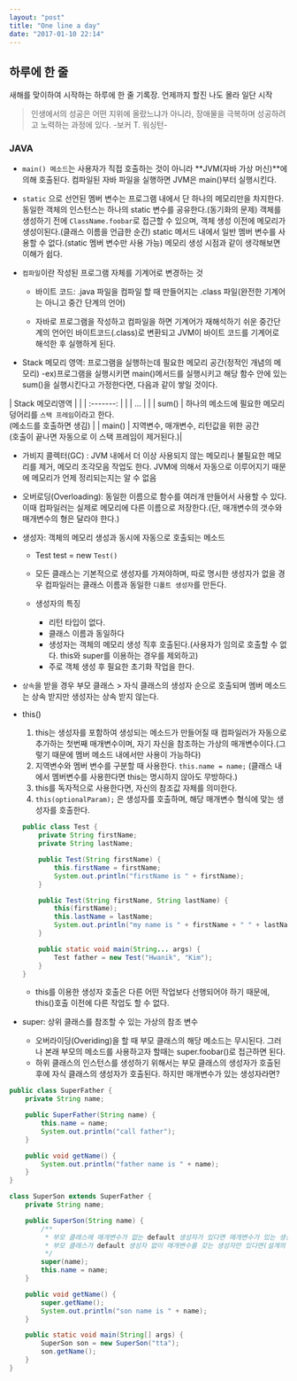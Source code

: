 ```yaml
---
layout: "post"
title: "One line a day"
date: "2017-01-10 22:14"
---
```


## 하루에 한 줄

새해를 맞이하여 시작하는 하루에 한 줄 기록장. 언제까지 할진 나도 몰라 일단 시작

> 인생에서의 성공은 어떤 지위에 올랐느냐가 아니라, 장애물을 극복하며 성공하려고 노력하는 과정에 있다. -보커 T. 워싱턴-

### JAVA
- `main() 메소드`는 사용자가 직접 호출하는 것이 아니라 **JVM(자바 가상 머신)**에 의해 호출된다. 컴파일된 자바 파일을 실행하면 JVM은 main()부터 실행시킨다.

- `static` 으로 선언된  멤버 변수는 프로그램 내에서 단 하나의 메모리만을 차지한다. 동일한 객체의 인스턴스는 하나의 static 변수를 공유한다.(동기화의 문제) 객체를 생성하기 전에 `ClassName.foobar`로 접근할 수 있으며, 객체 생성 이전에 메모리가 생성이된다.(클래스 이름을 언급한 순간) static 메서드 내에서 일반 멤버 변수를 사용할 수 없다.(static 멤버 변수만 사용 가능) 메모리 생성 시점과 같이 생각해보면 이해가 쉽다.

- `컴파일`이란 작성된 프로그램 자체를 기계어로 변경하는 것
  - 바이트 코드: .java 파일을 컴파일 할 때 만들어지는 .class 파일(완전한 기계어는 아니고 중간 단계의 언어)

  - 자바로 프로그램을 작성하고 컴파일을 하면 기계어가 재해석하기 쉬운 중간단계의 언어인 바이트코드(.class)로 변환되고 JVM이 바이트 코드를 기계어로 해석한 후 실행하게 된다.


- Stack 메모리 영역: 프로그램을 실행하는데 필요한 메모리 공간(정적인 개념의 메모리)
  -ex)프로그램을 실행시키면 main()메서드를 실행시키고 해당 함수 안에 있는 sum()을 실행시킨다고 가정한다면, 다음과 같이 쌓일 것이다.

| Stack 메모리영역   | |
| :-------:        | |
|  ...             | |
| sum()            | 하나의 메소드에 필요한 메모리 덩어리를 `스택 프레임`이라고 한다.<br />(메소드를 호출하면 생김) |
| main()           | 지역변수, 매개변수, 리턴값을 위한 공간 <br />(호출이 끝나면 자동으로 이 스택 프레임이 제거된다.)|

- 가비지 콜렉터(GC) : JVM 내에서 더 이상 사용되지 않는 메모리나 불필요한 메모리를 제거, 메모리 조각모음 작업도 한다. JVM에 의해서 자동으로 이루어지기 때문에 메모리가 언제 정리되는지는 알 수 없음

- 오버로딩(Overloading): 동일한 이름으로 함수를 여러개 만들어서 사용할 수 있다. 이때 컴파일러는 실제로 메모리에 다른 이름으로 저장한다.(단, 매개변수의 갯수와 매개변수의 형은 달라야 한다.)

- 생성자: 객체의 메모리 생성과 동시에 자동으로 호출되는 메소드
  - Test test = new `Test()`

  - 모든 클래스는 기본적으로 생성자를 가져야하며, 따로 명시한 생성자가 없을 경우 컴파일러는 클래스 이름과 동일한 `디폴트 생성자`를 만든다.

  - 생성자의 특징
    - 리턴 타입이 없다.
    - 클래스 이름과 동일하다
    - 생성자는 객체의 메모리 생성 직후 호출된다.(사용자가 임의로 호출할 수 없다. this와 super를 이용하는 경우를 제외하고)
    - 주로 객체 생성 후 필요한 초기화 작업을 한다.


- `상속`을 받을 경우 부모 클래스 > 자식 클래스의 생성자 순으로 호출되며 멤버 메소드는 상속 받지만 생성자는 상속 받지 않는다.

- this()
  1. this는 생성자를 포함하여 생성되는 메소드가 만들어질 때 컴파일러가 자동으로 추가하는 첫번째 매개변수이며, 자기 자신을 참조하는 가상의 매개변수이다.(그렇기 때문에 멤버 메소드 내에서만 사용이 가능하다)
  2. 지역변수와 멤버 변수를 구분할 때 사용한다. `this.name = name;` (클래스 내에서 멤버변수를 사용한다면 this는 명시하지 않아도 무방하다.)
  3. this를 독자적으로 사용한다면, 자신의 참조값 자체를 의미한다.
  4. `this(optionalParam);` 은 생성자를 호출하며, 해당 매개변수 형식에 맞는 생성자를 호출한다.

  ```java
  public class Test {
      private String firstName;
      private String lastName;

      public Test(String firstName) {
          this.firstName = firstName;
          System.out.println("firstName is " + firstName);
      }

      public Test(String firstName, String lastName) {
          this(firstName);
          this.lastName = lastName;
          System.out.println("my name is " + firstName + " " + lastName);
      }

      public static void main(String... args) {
          Test father = new Test("Hwanik", "Kim");
      }
  }
  ```

    - this를 이용한 생성자 호출은 다른 어떤 작업보다 선행되어야 하기 때문에, this()호출 이전에 다른 작업도 할 수 없다.

- super: 상위 클래스를 참조할 수 있는 가상의 참조 변수
  - 오버라이딩(Overiding)을 할 때 부모 클래스의 해당 메소드는 무시된다. 그러나 본래 부모의 메소드를 사용하고자 할때는 super.foobar()로 접근하면 된다.
  - 하위 클래스의 인스턴스를 생성하기 위해서는 부모 클래스의 생성자가 호출된 후에 자식 클래스의 생성자가 호출된다. 하지만 매개변수가 있는 생성자라면?

```java
public class SuperFather {
    private String name;

    public SuperFather(String name) {
        this.name = name;
        System.out.println("call father");
    }

    public void getName() {
        System.out.println("father name is " + name);
    }
}

class SuperSon extends SuperFather {
    private String name;

    public SuperSon(String name) {
        /**
         * 부모 클래스에 매개변수가 없는 default 생성자가 있다면 매개변수가 있는 생성자는 선택적으로 호출하면 된다.
         * 부모 클래스가 default 생성자 없이 매개변수를 갖는 생성자만 있다면(설계의 문제이거나) 기능적으로 부모 클래스의 생성자가 올바르게 호출되는지 확인할 필요가 있다.
         */
        super(name);
        this.name = name;
    }

    public void getName() {
        super.getName();
        System.out.println("son name is " + name);
    }

    public static void main(String[] args) {
        SuperSon son = new SuperSon("tta");
        son.getName();
    }
}
```
